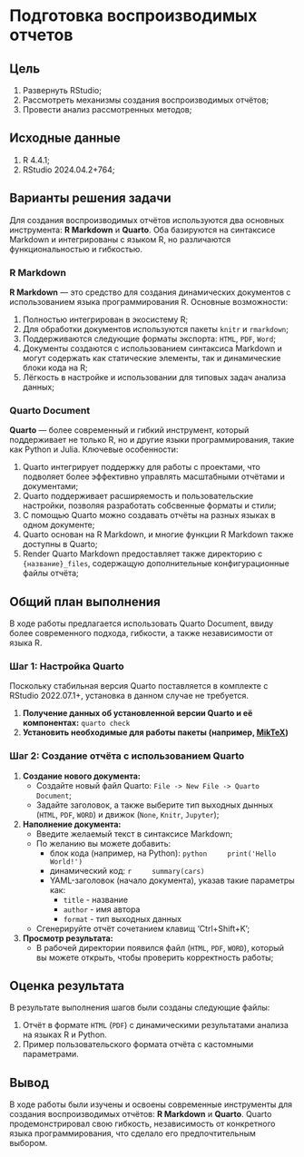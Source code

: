 # Подготовка воспроизводимых отчетов


## Цель

1.  Развернуть RStudio;
2.  Рассмотреть механизмы создания воспроизводимых отчётов;
3.  Провести анализ рассмотренных методов;

## ️Исходные данные

1.  R 4.4.1;
2.  RStudio 2024.04.2+764;

## ️Варианты решения задачи

Для создания воспроизводимых отчётов используются два основных
инструмента: **R Markdown** и **Quarto**. Оба базируются на синтаксисе
Markdown и интегрированы с языком R, но различаются функциональностью и
гибкостью.

### R Markdown

**R Markdown** — это средство для создания динамических документов с
использованием языка программирования R. Основные возможности:

1.  Полностью интегрирован в экосистему R;
2.  Для обработки документов используются пакеты `knitr` и `rmarkdown`;
3.  Поддерживаются следующие форматы экспорта: `HTML`, `PDF`, `Word`;
4.  Документы создаются с использованием синтаксиса Markdown и могут
    содержать как статические элементы, так и динамические блоки кода на
    R;
5.  Лёгкость в настройке и использовании для типовых задач анализа
    данных;

### Quarto Document

**Quarto** — более современный и гибкий инструмент, который поддерживает
не только R, но и другие языки программирования, такие как Python и
Julia. Ключевые особенности:

1.  Quarto интегрирует поддержку для работы с проектами, что подволяет
    более эффективно управлять масштабными отчётами и документами;
2.  Quarto поддерживает расширяемость и пользовательские настройки,
    позволяя разработать собсвенные форматы и стили;
3.  С помощью Quarto можно создавать отчёты на разных языках в одном
    документе;
4.  Quarto основан на R Markdown, и многие функции R Markdown также
    доступны в Quarto;
5.  Render Quarto Markdown предоставляет также директорию с
    `{название}_files`, содержащую дополнительные конфигурационные файлы
    отчёта;

## ️Общий план выполнения

В ходе работы предлагается использовать Quarto Document, ввиду более
современного подхода, гибкости, а также независимости от языка R.

### Шаг 1: Настройка Quarto

Поскольку стабильная версия Quarto поставляется в комплекте с RStudio
2022.07.1+, установка в данном случае не требуется.

1.  **Получение данных об установленной версии Quarto и её
    компонентах:** `quarto check`
2.  **Установить необходимые для работы пакеты (например,
    [MikTeX](https://www.reed.edu/data-at-reed/software/R/r_studio_pc.html))**

### Шаг 2: Создание отчёта с использованием Quarto

1.  **Создание нового документа:**
    -   Создайте новый файл Quarto:
        `File -> New File -> Quarto Document`;
    -   Задайте заголовок, а также выберите тип выходных дынных (`HTML`,
        `PDF`, `WORD`) и движок (`None`, `Knitr`, `Jupyter`);
2.  **Наполнение документа:**
    -   Введите желаемый текст в синтаксисе Markdown;
    -   По желанию вы можете добавить:
        -   блок кода (например, на Python):
            `python     print('Hello World!')`
        -   динамический код: `r     summary(cars)`
        -   YAML-заголовок (начало документа), указав такие параметры
            как:
            -   `title` - название
            -   `author` - имя автора
            -   `format` - тип выходных данных
    -   Сгенерируйте отчёт сочетанием клавищ ‘Ctrl+Shift+K’;
3.  **Просмотр результата:**
    -   В рабочей директории появился файл (`HTML`, `PDF`, `WORD`),
        который вы можете открыть, чтобы проверить корректность работы;

## ️Оценка результата

В результате выполнения шагов были созданы следующие файлы:

1.  Отчёт в формате `HTML` (`PDF`) с динамическими результатами анализа
    на языках R и Python.
2.  Пример пользовательского формата отчёта с кастомными параметрами.

## ️Вывод

В ходе работы были изучены и освоены современные инструменты для
создания воспроизводимых отчётов: **R Markdown** и **Quarto**. Quarto
продемонстрировал свою гибкость, независимость от конкретного языка
программирования, что сделало его предпочтительным выбором.
